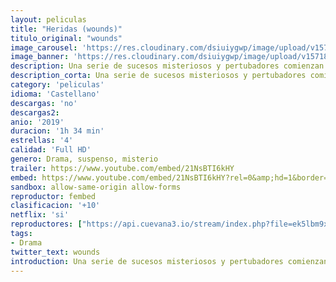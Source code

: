 ```yaml
---
layout: peliculas
title: "Heridas (wounds)"
titulo_original: "wounds"
image_carousel: 'https://res.cloudinary.com/dsiuiygwp/image/upload/v1571886951/HERIDOS-min_inrh9v.jpg'
image_banner: 'https://res.cloudinary.com/dsiuiygwp/image/upload/v1571886956/80207495-mx-min_zczrnn.jpg'
description: Una serie de sucesos misteriosos y pertubadores comienzan a suceder cuando un camarero de Nueva Orleans contesta a la llamada de un teléfono olvidado en un bar.
description_corta: Una serie de sucesos misteriosos y pertubadores comienzan a suceder cuando un camarero de Nueva Orleans contesta a la llamada de un teléfono olvidado en un bar.
category: 'peliculas'
idioma: 'Castellano'
descargas: 'no'
descargas2:
anio: '2019'
duracion: '1h 34 min'
estrellas: '4'
calidad: 'Full HD'
genero: Drama, suspenso, misterio
trailer: https://www.youtube.com/embed/21NsBTI6kHY
embed: https://www.youtube.com/embed/21NsBTI6kHY?rel=0&amp;hd=1&border=0&wmode=opaque&enablejsapi=1&modestbranding=1&controls=1&showinfo=1
sandbox: allow-same-origin allow-forms
reproductor: fembed
clasificacion: '+10'
netflix: 'si'
reproductores: ["https://api.cuevana3.io/stream/index.php?file=ek5lbm9xYWNrS0xYMTZLa2xNbkdvY3ZTb3BtZng4TGp6ZFpobGFMUGtOVFYySmlocU5XTzJkRE1tcHFuajVPb2w1eGphMkhEMGVQWDA2S21ZY1hRNEpQWHAyZHNrNVNxblp1U2RYUzF0ZEtzcDJHZm81WT0","https://gdriveplayer.co/embed2.php?link=qrHBxnPSB1BV7jzAd0Rg3wZuIWNFF8N%252BqqCQXna8qMIgoF2sA6fcv3dJ4RwW00fLe8TgdtnJ%252F822P1khDKnD5mq0eRMEt3cv%252BGQjXx%252B%252F2hXRRdngK07sYEfUt57p%252FM6z1jmvOubD13Q9d3sJ%252BEepKAZKNCpnAF8WRS1P56mPEgfj80xsGbPS6FH2Vxd0QXiIlr3mP2Azjd12LpMXtmaaDH","https://gdriveplayer.co/embed2.php?link=Yk5NO8z6YzLKLvh3ktHeWQLSF9%252BLt8u5K%252BLAw%252Fx8nonqaWmdU1MCw7SIHfO9uu6LNZ28LrEBtiDOhs5mqv2uGhYrx1CgRa%252Bv7mRBieq%252FC1fp43i9%252BMlkXJg8meapCkiCCndp2JrWZ7vCulkTobS4UWEajjEZWIgGuyfcs6BHmehDUhIpuL5p7qtuQ6Zu8m5JMBOh2Mr6CGMavdr5Kp2rPxz%252BRC6tI5NTXmX1dGc1o5Qg%253D%253D","https://www.ilovefembed.best/v/gm6r5c-45qgyjze","https://api.cuevana3.io/rr/gd.php?h=ek5lbm9xYWNrS0xJMVp5b21KREk0dFBLbjVkaHhkRGdrOG1jbnBpUnhhS1ZxR21rckxHMXRiSFVlWWlna3RPNzE1cXNvb3ZKeGNHMHNxQ1RhTHkxdHB5U3FadVkyUT09"]
tags:
- Drama
twitter_text: wounds
introduction: Una serie de sucesos misteriosos y pertubadores comienzan a suceder cuando un camarero de Nueva Orleans contesta a la llamada de un teléfono olvidado en un bar.
---
```













